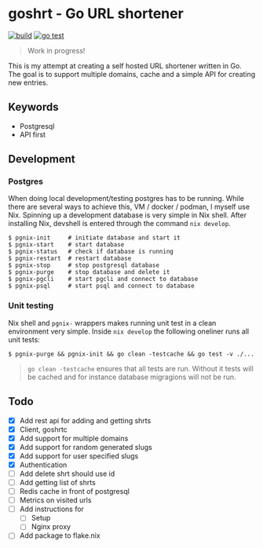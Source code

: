 # goshrt - Go URL shortener

[![build](https://github.com/storvik/goshrt/actions/workflows/build.yml/badge.svg)](https://github.com/storvik/goshrt/actions/workflows/build.yml)
[![go test](https://github.com/storvik/goshrt/actions/workflows/gotest.yml/badge.svg)](https://github.com/storvik/goshrt/actions/workflows/gotest.yml)

> Work in progress!

This is my attempt at creating a self hosted URL shortener written in Go.
The goal is to support multiple domains, cache and a simple API for creating new entries.

## Keywords
- Postgresql
- API first

## Development

### Postgres

When doing local development/testing postgres has to be running.
While there are several ways to achieve this, VM / docker / podman, I myself use Nix.
Spinning up a development database is very simple in Nix shell.
After installing Nix, devshell is entered through the command `nix develop`.

``` shell
$ pgnix-init     # initiate database and start it
$ pgnix-start    # start database
$ pgnix-status   # check if database is running
$ pgnix-restart  # restart database
$ pgnix-stop     # stop postgresql database
$ pgnix-purge    # stop database and delete it
$ pgnix-pgcli    # start pgcli and connect to database
$ pgnix-psql     # start psql and connect to database
```

### Unit testing

Nix shell and `pgnix-` wrappers makes running unit test in a clean environment very simple.
Inside `nix develop` the following oneliner runs all unit tests:

``` shell
$ pgnix-purge && pgnix-init && go clean -testcache && go test -v ./...
```

> `go clean -testcache` ensures that all tests are run.
> Without it tests will be cached and for instance database migragions will not be run.

## Todo
- [x] Add rest api for adding and getting shrts
- [x] Client, goshrtc
- [x] Add support for multiple domains
- [x] Add support for random generated slugs
- [x] Add support for user specified slugs
- [x] Authentication
- [ ] Add delete shrt should use id
- [ ] Add getting list of shrts
- [ ] Redis cache in front of postgresql
- [ ] Metrics on visited urls
- [ ] Add instructions for
  - [ ] Setup
  - [ ] Nginx proxy
- [ ] Add package to flake.nix
